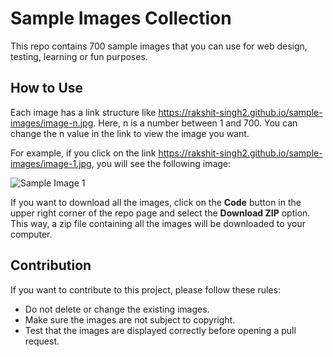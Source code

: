 # Sample Images Collection

This repo contains 700 sample images that you can use for web design, testing, learning or fun purposes.

## How to Use

Each image has a link structure like https://rakshit-singh2.github.io/sample-images/image-n.jpg. Here, n is a number between 1 and 700. You can change the n value in the link to view the image you want.

For example, if you click on the link https://rakshit-singh2.github.io/sample-images/image-1.jpg, you will see the following image:

![Sample Image 1](https://rakshit-singh2.github.io/sample-images/image-51.jpg)

If you want to download all the images, click on the **Code** button in the upper right corner of the repo page and select the **Download ZIP** option. This way, a zip file containing all the images will be downloaded to your computer.

## Contribution

If you want to contribute to this project, please follow these rules:

- Do not delete or change the existing images.
- Make sure the images are not subject to copyright.
- Test that the images are displayed correctly before opening a pull request.

